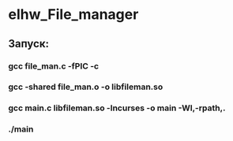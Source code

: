 # elhw_File_manager
## Запуск:
### gcc file_man.c -fPIC -c
### gcc -shared file_man.o -o libfileman.so
### gcc main.c libfileman.so -lncurses -o main -Wl,-rpath,.
### ./main 
